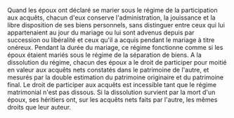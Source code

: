 Quand les époux ont déclaré se marier sous le régime de la participation aux acquêts, chacun d'eux conserve l'administration, la jouissance et la libre disposition de ses biens personnels, sans distinguer entre ceux qui lui appartenaient au jour du mariage ou lui sont advenus depuis par succession ou libéralité et ceux qu'il a acquis pendant le mariage à titre onéreux. Pendant la durée du mariage, ce régime fonctionne comme si les époux étaient mariés sous le régime de la séparation de biens. A la dissolution du régime, chacun des époux a le droit de participer pour moitié en valeur aux acquêts nets constatés dans le patrimoine de l'autre, et mesurés par la double estimation du patrimoine originaire et du patrimoine final. Le droit de participer aux acquêts est incessible tant que le régime matrimonial n'est pas dissous. Si la dissolution survient par la mort d'un époux, ses héritiers ont, sur les acquêts nets faits par l'autre, les mêmes droits que leur auteur.
